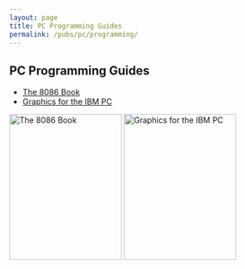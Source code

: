 ```yaml
---
layout: page
title: PC Programming Guides
permalink: /pubs/pc/programming/
---
```


PC Programming Guides
---

* [The 8086 Book](http://archive.pcjs.org/pubs/pc/programming/The_8086_Book/The_8086_Book.pdf)
* [Graphics for the IBM PC](Graphics_for_the_IBM_PC/)

[<img src="http://archive.pcjs.org/pubs/pc/programming/thumbs/The_8086_Book.jpg" width="200" height="260" alt="The 8086 Book"/>](http://archive.pcjs.org/pubs/pc/programming/The_8086_Book/The_8086_Book.pdf)
[<img src="http://archive.pcjs.org/pubs/pc/programming/Graphics_for_the_IBM_PC/thumbs/Graphics_for_the_IBM_PC 1.jpeg" width="200" height="260" alt="Graphics for the IBM PC"/>](Graphics_for_the_IBM_PC/)
